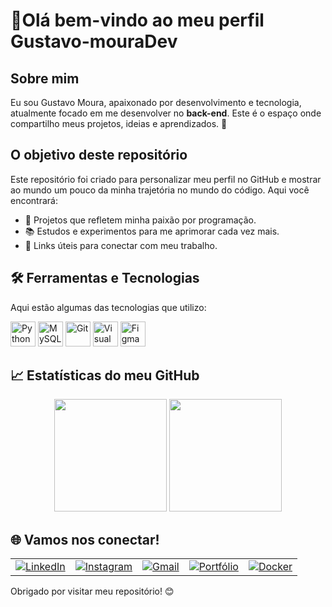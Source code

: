 # 👋Olá bem-vindo ao meu perfil Gustavo-mouraDev

## Sobre mim
Eu sou Gustavo Moura, apaixonado por desenvolvimento e tecnologia, atualmente focado em me desenvolver no **back-end**. Este é o espaço onde compartilho meus projetos, ideias e aprendizados. 🚀

## O objetivo deste repositório
Este repositório foi criado para personalizar meu perfil no GitHub e mostrar ao mundo um pouco da minha trajetória no mundo do código. Aqui você encontrará:
- 🌟 Projetos que refletem minha paixão por programação.
- 📚 Estudos e experimentos para me aprimorar cada vez mais.
- 🔗 Links úteis para conectar com meu trabalho.

## 🛠️ Ferramentas e Tecnologias
Aqui estão algumas das tecnologias que utilizo:
<p align="left">
  <img src="https://cdn.jsdelivr.net/gh/devicons/devicon/icons/python/python-original.svg" alt="Python" width="40" height="40"/>
  <img src="https://cdn.jsdelivr.net/gh/devicons/devicon/icons/mysql/mysql-original.svg" alt="MySQL" width="40" height="40"/>
  <img src="https://cdn.jsdelivr.net/gh/devicons/devicon/icons/git/git-original.svg" alt="Git" width="40" height="40"/>
  <img src="https://cdn.jsdelivr.net/gh/devicons/devicon/icons/vscode/vscode-original.svg" alt="Visual Studio Code" width="40" height="40"/>
  <img src="https://cdn.jsdelivr.net/gh/devicons/devicon/icons/figma/figma-original.svg" alt="Figma" width="40" height="40"/>
</p>

## 📈 Estatísticas do meu GitHub
<div align="center">
  <img height="180em" src="https://github-readme-stats.vercel.app/api?username=gustavo-mouraDev&show_icons=true&theme=dracula&include_all_commits=true&count_private=true"/>
  <img height="180em" src="https://github-readme-stats.vercel.app/api/top-langs/?username=gustavo-mouraDev&layout=compact&langs_count=7&theme=dracula"/>
</div>

## 🌐 Vamos nos conectar!
<table align="center">
  <tr>
    <td>
      <a href="https://www.linkedin.com/in/gustavo-mouradev" target="_blank" rel="noopener noreferrer">
        <img src="https://img.shields.io/badge/LinkedIn-0077B5?style=for-the-badge&logo=linkedin&logoColor=white" alt="LinkedIn"/>
      </a>
    </td>
    <td>
      <a href="https://www.instagram.com/mmouradesignerx/" target="_blank" rel="noopener noreferrer">
        <img src="https://img.shields.io/badge/Instagram-E4405F?style=for-the-badge&logo=instagram&logoColor=white" alt="Instagram"/>
      </a>
    </td>
    <td>
      <a href="https://mail.google.com/mail/?view=cm&fs=1&to=gustavoomoura10@gmail.com" target="_blank" rel="noopener noreferrer">
        <img src="https://img.shields.io/badge/Gmail-D14836?style=for-the-badge&logo=gmail&logoColor=white" alt="Gmail"/>
      </a>
    </td>
    <td>
      <a href="https://gustavomouradevbr.netlify.app/" target="_blank" rel="noopener noreferrer">
        <img src="https://img.shields.io/badge/Portfólio-000?style=for-the-badge&logo=github&logoColor=white" alt="Portfólio"/>
      </a>
    </td>
    <td>
      <a href="https://hub.docker.com/u/gustavomouradevbr" target="_blank" rel="noopener noreferrer">
        <img src="https://img.shields.io/badge/Docker-2496ED?style=for-the-badge&logo=docker&logoColor=white" alt="Docker"/>
      </a>
    </td>
  </tr>
</table>

Obrigado por visitar meu repositório! 😊
